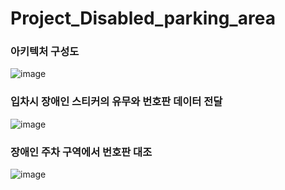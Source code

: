 # Project_Disabled_parking_area

### 아키텍처 구성도
![image](https://user-images.githubusercontent.com/97171635/182345268-c4096c3c-b2d6-4af7-81f6-e12557e08f00.png)

### 입차시 장애인 스티커의 유무와 번호판 데이터 전달
![image](https://user-images.githubusercontent.com/97171635/182345391-2e24ad06-b05b-4f3d-ba24-aecaa1e8ab3d.png)

### 장애인 주차 구역에서 번호판 대조
![image](https://user-images.githubusercontent.com/97171635/182345452-82b6ab1a-ee0a-41c4-8092-def56343b870.png)
